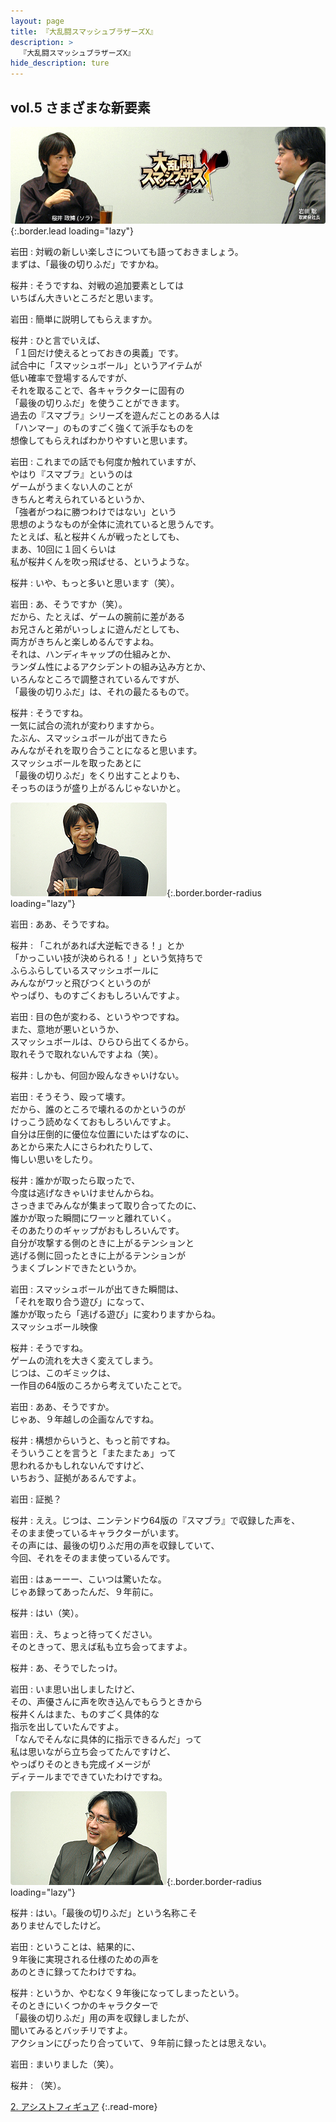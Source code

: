 ```yaml
---
layout: page
title: 『大乱闘スマッシュブラザーズX』
description: >
  『大乱闘スマッシュブラザーズX』
hide_description: ture
---
```


## vol.5 さまざまな新要素

![](/interviews/jp/wii/rsbj/vol5/img/mainvisual1.jpg){:.border.lead loading="lazy"}

岩田
: 対戦の新しい楽しさについても語っておきましょう。<br>まずは、「最後の切りふだ」ですかね。

桜井
: そうですね、対戦の追加要素としては<br>いちばん大きいところだと思います。

岩田
: 簡単に説明してもらえますか。

桜井
: ひと言でいえば、<br>「１回だけ使えるとっておきの奥義」です。<br>試合中に「スマッシュボール」というアイテムが<br>低い確率で登場するんですが、<br>それを取ることで、各キャラクターに固有の<br>「最後の切りふだ」を使うことができます。<br>過去の『スマブラ』シリーズを遊んだことのある人は<br>「ハンマー」のものすごく強くて派手なものを<br>想像してもらえればわかりやすいと思います。

岩田
: これまでの話でも何度か触れていますが、<br>やはり『スマブラ』というのは<br>ゲームがうまくない人のことが<br>きちんと考えられているというか、<br>「強者がつねに勝つわけではない」という<br>思想のようなものが全体に流れていると思うんです。<br>たとえば、私と桜井くんが戦ったとしても、<br>まあ、10回に１回くらいは<br>私が桜井くんを吹っ飛ばせる、というような。

桜井
: いや、もっと多いと思います（笑）。

岩田
: あ、そうですか（笑）。<br>だから、たとえば、ゲームの腕前に差がある<br>お兄さんと弟がいっしょに遊んだとしても、<br>両方がきちんと楽しめるんですよね。<br>それは、ハンディキャップの仕組みとか、<br>ランダム性によるアクシデントの組み込み方とか、<br>いろんなところで調整されているんですが、<br>「最後の切りふだ」は、それの最たるもので。

桜井
: そうですね。<br>一気に試合の流れが変わりますから。<br>たぶん、スマッシュボールが出てきたら<br>みんながそれを取り合うことになると思います。<br>スマッシュボールを取ったあとに<br>「最後の切りふだ」をくり出すことよりも、<br>そっちのほうが盛り上がるんじゃないかと。

![](/interviews/jp/wii/rsbj/vol5/img/18.jpg){:.border.border-radius loading="lazy"}

岩田
: ああ、そうですね。

桜井
: 「これがあれば大逆転できる！」とか<br>「かっこいい技が決められる！」という気持ちで<br>ふらふらしているスマッシュボールに<br>みんながワッと飛びつくというのが<br>やっぱり、ものすごくおもしろいんですよ。

岩田
: 目の色が変わる、というやつですね。<br>また、意地が悪いというか、<br>スマッシュボールは、ひらひら出てくるから。<br>取れそうで取れないんですよね（笑）。

桜井
: しかも、何回か殴んなきゃいけない。

岩田
: そうそう、殴って壊す。<br>だから、誰のところで壊れるのかというのが<br>けっこう読めなくておもしろいんですよ。<br>自分は圧倒的に優位な位置にいたはずなのに、<br>あとから来た人にさらわれたりして、<br>悔しい思いをしたり。

桜井
: 誰かが取ったら取ったで、<br>今度は逃げなきゃいけませんからね。<br>さっきまでみんなが集まって取り合ってたのに、<br>誰かが取った瞬間にワーッと離れていく。<br>そのあたりのギャップがおもしろいんです。<br>自分が攻撃する側のときに上がるテンションと<br>逃げる側に回ったときに上がるテンションが<br>うまくブレンドできたというか。

岩田
: スマッシュボールが出てきた瞬間は、<br>「それを取り合う遊び」になって、<br>誰かが取ったら「逃げる遊び」に変わりますからね。<br>スマッシュボール映像

桜井
: そうですね。<br>ゲームの流れを大きく変えてしまう。<br>じつは、このギミックは、<br>一作目の64版のころから考えていたことで。

岩田
: ああ、そうですか。<br>じゃあ、９年越しの企画なんですね。

桜井
: 構想からいうと、もっと前ですね。<br>そういうことを言うと「またまたぁ」って<br>思われるかもしれないんですけど、<br>いちおう、証拠があるんですよ。

岩田
: 証拠？

桜井
: ええ。じつは、ニンテンドウ64版の『スマブラ』で収録した声を、<br>そのまま使っているキャラクターがいます。<br>その声には、最後の切りふだ用の声を収録していて、<br>今回、それをそのまま使っているんです。

岩田
: はぁーーー、こいつは驚いたな。<br>じゃあ録ってあったんだ、９年前に。

桜井
: はい（笑）。

岩田
: え、ちょっと待ってください。<br>そのときって、思えば私も立ち会ってますよ。

桜井
: あ、そうでしたっけ。

岩田
: いま思い出しましたけど、<br>その、声優さんに声を吹き込んでもらうときから<br>桜井くんはまた、ものすごく具体的な<br>指示を出していたんですよ。<br>「なんでそんなに具体的に指示できるんだ」って<br>私は思いながら立ち会ってたんですけど、<br>やっぱりそのときも完成イメージが<br>ディテールまでできていたわけですね。

![](/interviews/jp/wii/rsbj/vol5/img/19.jpg){:.border.border-radius loading="lazy"}

桜井
: はい。「最後の切りふだ」という名称こそ<br>ありませんでしたけど。

岩田
: ということは、結果的に、<br>９年後に実現される仕様のための声を<br>あのときに録ってたわけですね。

桜井
: というか、やむなく９年後になってしまったという。<br>そのときにいくつかのキャラクターで<br>「最後の切りふだ」用の声を収録しましたが、<br>聞いてみるとバッチリですよ。<br>アクションにぴったり合っていて、９年前に録ったとは思えない。

岩田
: まいりました（笑）。

桜井
: （笑）。



[2. アシストフィギュア](2.md)
{:.read-more}

